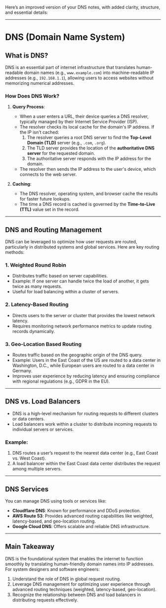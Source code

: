 Here’s an improved version of your DNS notes, with added clarity, structure, and essential details:

---

# **DNS (Domain Name System)**

## **What is DNS?**

DNS is an essential part of internet infrastructure that translates human-readable domain names (e.g., `www.example.com`) into machine-readable IP addresses (e.g., `192.168.1.1`), allowing users to access websites without memorizing numerical addresses. 

### **How Does DNS Work?**
1. **Query Process**:
   - When a user enters a URL, their device queries a DNS resolver, typically managed by their Internet Service Provider (ISP).
   - The resolver checks its local cache for the domain's IP address. If the IP isn't cached:
     1. The resolver queries a root DNS server to find the **Top-Level Domain (TLD)** server (e.g., `.com`, `.org`).
     2. The TLD server provides the location of the **authoritative DNS server** for the requested domain.
     3. The authoritative server responds with the IP address for the domain.
   - The resolver then sends the IP address to the user's device, which connects to the web server.

2. **Caching**:
   - The DNS resolver, operating system, and browser cache the results for faster future lookups.
   - The time a DNS record is cached is governed by the **Time-to-Live (TTL)** value set in the record.

---

## **DNS and Routing Management**

DNS can be leveraged to optimize how user requests are routed, particularly in distributed systems and global services. Here are key routing methods:

### 1. **Weighted Round Robin**  
   - Distributes traffic based on server capabilities.
   - Example: If one server can handle twice the load of another, it gets twice as many requests.  
   - Useful for load balancing within a cluster of servers.

### 2. **Latency-Based Routing**  
   - Directs users to the server or cluster that provides the lowest network latency.
   - Requires monitoring network performance metrics to update routing records dynamically.

### 3. **Geo-Location Based Routing**  
   - Routes traffic based on the geographic origin of the DNS query.
   - Example: Users in the East Coast of the US are routed to a data center in Washington, D.C., while European users are routed to a data center in Germany.
   - Improves user experience by reducing latency and ensuring compliance with regional regulations (e.g., GDPR in the EU).

---

## **DNS vs. Load Balancers**
- DNS is a high-level mechanism for routing requests to different clusters or data centers.
- Load balancers work within a cluster to distribute incoming requests to individual servers or services.

### **Example**:
1. DNS routes a user’s request to the nearest data center (e.g., East Coast vs. West Coast).
2. A load balancer within the East Coast data center distributes the request among multiple servers.

---

## **DNS Services**
You can manage DNS using tools or services like:
- **Cloudflare DNS**: Known for performance and DDoS protection.
- **AWS Route 53**: Provides advanced routing capabilities like weighted, latency-based, and geo-location routing.
- **Google Cloud DNS**: Offers scalable and reliable DNS infrastructure.

---
## **Main Takeaway**
DNS is the foundational system that enables the internet to function smoothly by translating human-friendly domain names into IP addresses. For system designers and software engineers:
1. Understand the role of DNS in global request routing.
2. Leverage DNS management for optimizing user experience through advanced routing techniques (weighted, latency-based, geo-location).
3. Recognize the relationship between DNS and load balancers in distributing requests effectively.
